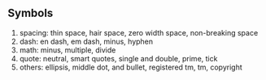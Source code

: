 ## Symbols
1. spacing: thin space, hair space, zero width space, non-breaking space
2. dash: en dash, em dash, minus, hyphen
3. math: minus, multiple, divide
4. quote: neutral, smart quotes, single and double, prime, tick
5. others: ellipsis, middle dot, and bullet, registered tm, tm, copyright

## 